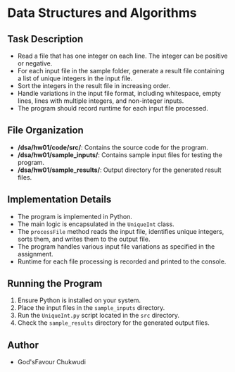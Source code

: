# Data Structures and Algorithms

## Task Description
- Read a file that has one integer on each line. The integer can be positive or negative.
- For each input file in the sample folder, generate a result file containing a list of unique integers in the input file.
- Sort the integers in the result file in increasing order.
- Handle variations in the input file format, including whitespace, empty lines, lines with multiple integers, and non-integer inputs.
- The program should record runtime for each input file processed.

## File Organization
- **/dsa/hw01/code/src/**: Contains the source code for the program.
- **/dsa/hw01/sample_inputs/**: Contains sample input files for testing the program.
- **/dsa/hw01/sample_results/**: Output directory for the generated result files.

## Implementation Details
- The program is implemented in Python.
- The main logic is encapsulated in the `UniqueInt` class.
- The `processFile` method reads the input file, identifies unique integers, sorts them, and writes them to the output file.
- The program handles various input file variations as specified in the assignment.
- Runtime for each file processing is recorded and printed to the console.

## Running the Program
1. Ensure Python is installed on your system.
2. Place the input files in the `sample_inputs` directory.
3. Run the `UniqueInt.py` script located in the `src` directory.
4. Check the `sample_results` directory for the generated output files.

## Author
- God'sFavour Chukwudi